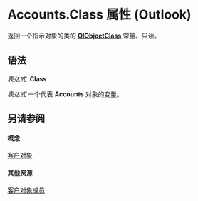 
# Accounts.Class 属性 (Outlook)

返回一个指示对象的类的  **[OlObjectClass](33d724b3-df3c-2a7f-a80f-93b66d96f588.md)** 常量。只读。


## 语法

 _表达式_. **Class**

 _表达式_ 一个代表 **Accounts** 对象的变量。


## 另请参阅


#### 概念


[客户对象](2510b7d7-5062-8ea3-dda4-b544d2882a2b.md)
#### 其他资源


[客户对象成员](cfcc988a-385a-b725-f8ed-00ae7b6dff3b.md)